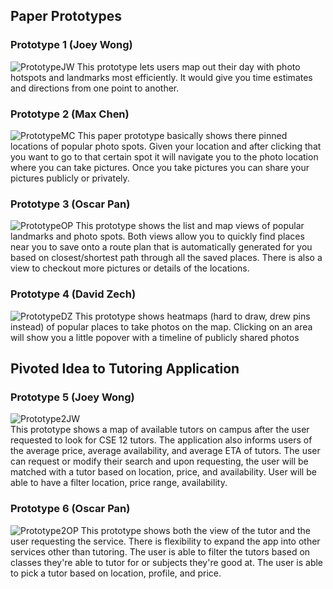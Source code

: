 ## Paper Prototypes

### Prototype 1 (Joey Wong)
![PrototypeJW](images/MapOut.jpg)
This prototype lets users map out their day with photo hotspots and landmarks most efficiently. It would give you time estimates and directions from one point to another.

### Prototype 2 (Max Chen)
![PrototypeMC](images/PhotoSpot.jpg)
This paper prototype basically shows there pinned locations of popular photo spots. Given your location and after clicking that you want to go to that certain spot it will navigate you to the photo location where you can take pictures. Once you take pictures you can share your pictures publicly or privately. 

### Prototype 3 (Oscar Pan)
![PrototypeOP](images/TripPlanner.JPG)
This prototype shows the list and map views of popular landmarks and photo spots. Both views allow you to quickly find places near you to save onto a route plan that is automatically generated for you based on closest/shortest path through all the saved places. There is also a view to checkout more pictures or details of the locations.

### Prototype 4 (David Zech)
![PrototypeDZ](images/PhotoHotspot.JPG)
This prototype shows heatmaps (hard to draw, drew pins instead) of popular places to take photos on the map. Clicking on an area will show you a little popover with a timeline of publicly shared photos

## Pivoted Idea to Tutoring Application

### Prototype 5 (Joey Wong)
![Prototype2JW](images/TutorApp.jpg)\
This prototype shows a map of available tutors on campus after the user requested to look for CSE 12 tutors. The application also informs users of the average price, average availability, and average ETA of tutors. The user can request or modify their search and upon requesting, the user will be matched with a tutor based on location, price, and availability. User will be able to have a filter location, price range, availability.


### Prototype 6 (Oscar Pan)
![Prototype2OP](images/PP-OP-Tutor.jpg)
This prototype shows both the view of the tutor and the user requesting the service. There is flexibility to expand the app into other services other than tutoring. The user is able to filter the tutors based on classes they're able to tutor for or subjects they're good at. The user is able to pick a tutor based on location, profile, and price.
